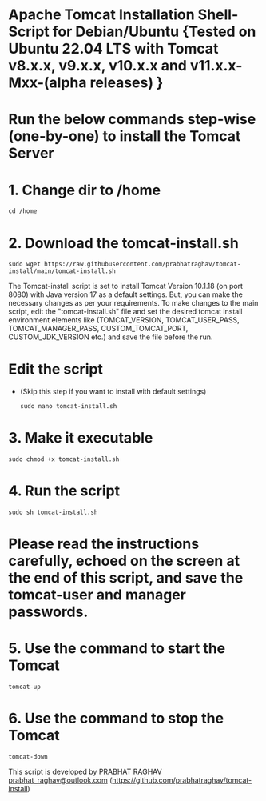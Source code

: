 # Apache Tomcat Installation Shell-Script for Debian/Ubuntu {Tested on Ubuntu 22.04 LTS with Tomcat v8.x.x, v9.x.x, v10.x.x and v11.x.x-Mxx-(alpha releases) }

# Run the below commands step-wise (one-by-one) to install the Tomcat Server

  # 1. Change dir to /home
    cd /home
  
  # 2. Download the tomcat-install.sh
    sudo wget https://raw.githubusercontent.com/prabhatraghav/tomcat-install/main/tomcat-install.sh

  The Tomcat-install script is set to install Tomcat Version 10.1.18 (on port 8080) with Java version 17 as a default settings. But, you can make the necessary changes as per your requirements. To make changes to the main script, edit the "tomcat-install.sh" file and set the desired tomcat install environment elements like (TOMCAT_VERSION, TOMCAT_USER_PASS, TOMCAT_MANAGER_PASS, CUSTOM_TOMCAT_PORT, CUSTOM_JDK_VERSION etc.) and save the file before the run.
  
  # Edit the script
  * (Skip this step if you want to install with default settings)

        sudo nano tomcat-install.sh

  # 3. Make it executable
    sudo chmod +x tomcat-install.sh

  # 4. Run the script
    sudo sh tomcat-install.sh

# Please read the instructions carefully, echoed on the screen at the end of this script, and save the tomcat-user and manager passwords.

# 5. Use the command to start the Tomcat
    tomcat-up

# 6. Use the command to stop the Tomcat
    tomcat-down

  
This script is developed by PRABHAT RAGHAV prabhat_raghav@outlook.com
(https://github.com/prabhatraghav/tomcat-install)

